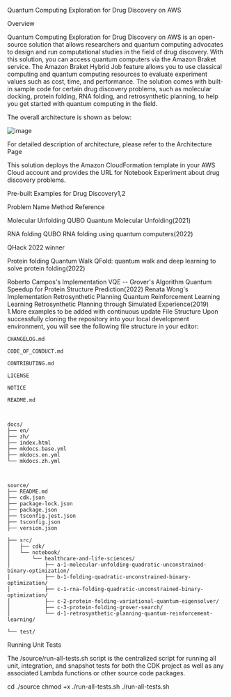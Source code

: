 Quantum Computing Exploration for Drug Discovery on AWS

Overview

Quantum Computing Exploration for Drug Discovery on AWS is an open-source solution that allows researchers and quantum computing advocates to design and run computational studies in the field of drug discovery. With this solution, you can access quantum computers via the Amazon Braket service. The Amazon Braket Hybrid Job feature allows you to use classical computing and quantum computing resources to evaluate experiment values such as cost, time, and performance. The solution comes with built-in sample code for certain drug discovery problems, such as molecular docking, protein folding, RNA folding, and retrosynthetic planning, to help you get started with quantum computing in the field.

The overall architecture is shown as below:


![image](https://github.com/user-attachments/assets/e6b416cf-e2f4-46aa-acf4-fb94110c22c6)


For detailed description of architecture, please refer to the Architecture Page

This solution deploys the Amazon CloudFormation template in your AWS Cloud account and provides the URL for Notebook Experiment about drug discovery problems.

Pre-built Examples for Drug Discovery1,2

Problem Name	Method	Reference

Molecular Unfolding	QUBO	Quantum Molecular Unfolding(2021)

RNA folding	QUBO	RNA folding using quantum computers(2022)

QHack 2022 winner

Protein folding	Quantum Walk	QFold: quantum walk and deep learning to solve protein folding(2022)

Roberto Campos's Implementation
VQE	--
Grover's Algorithm	Quantum Speedup for Protein Structure Prediction(2022)
Renata Wong's Implementation
Retrosynthetic Planning	Quantum Reinforcement Learning	Learning Retrosynthetic Planning through Simulated Experience(2019)
1.More examples to be added with continuous update
File Structure
Upon successfully cloning the repository into your local development environment, you will see the following file structure in your editor:

```text
CHANGELOG.md

CODE_OF_CONDUCT.md

CONTRIBUTING.md

LICENSE

NOTICE

README.md



docs/
├── en/
├── zh/
├── index.html
├── mkdocs.base.yml
├── mkdocs.en.yml
└── mkdocs.zh.yml



source/
├── README.md
├── cdk.json
├── package-lock.json
├── package.json
├── tsconfig.jest.json
├── tsconfig.json
├── version.json

├── src/
│   ├── cdk/
│   └── notebook/
│       └── healthcare-and-life-sciences/
│           ├── a-1-molecular-unfolding-quadratic-unconstrained-binary-optimization/
│           ├── b-1-folding-quadratic-unconstrained-binary-optimization/
│           ├── c-1-rna-folding-quadratic-unconstrained-binary-optimization/
│           ├── c-2-protein-folding-variational-quantum-eigensolver/
│           ├── c-3-protein-folding-grover-search/
│           └── d-1-retrosynthetic-planning-quantum-reinforcement-learning/

└── test/
```


Running Unit Tests

The /source/run-all-tests.sh script is the centralized script for running all unit, integration, and snapshot tests for both the CDK project as well as any associated Lambda functions or other source code packages.


cd ./source
chmod +x ./run-all-tests.sh
./run-all-tests.sh

